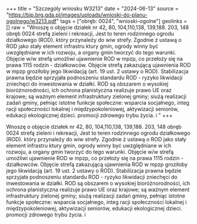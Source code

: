 +++
title = "Szczegóły wniosku W3213"
date = "2024-06-13"
source = "https://bip.brg.gda.pl/images/uploads/wnioski-do-planu-ogolnego/w3213.pdf"
tags = ["obręb: 0024", "wnioski-ogolne"]
geolinks = []
raw = "Wnoszę o objęcie działek nr 42, 80, 104,110,138, 139,188. 203, 148 obręb 0024 strefą zieleni i rekreacji, Jest to teren rodzinnego ogrodu działkowego (ROD). który przynależy do wiw strefy. Zgodnie ż ustawą o ROD jako stały element infrastru ktury gmin, ogrody winny być uwzględniane w ich rozwoju, a organy gmin tworzyć do tego warunki. Objęcie w/w strefą umożliwi ujawnienie ROD w mpzp, co przełoży się na prawa 1115 rodzin - działkowców. Objęcie strefą zakazującą ujawnienia ROD w mpzp  groziłoby jego likwidacją (art. 19 ust. 2 ustawy o ROD). Stabilizacja prawna będzie sprzyjała podnoszeniu standardu ROD - ryzyko likwidacji zniechęci do inwestowania w działki. ROD są obszarem o wysokiej bioróżnorodności, ich ochrona planistyczna realizuje prawo UE oraz krajowe; są ważnym element infrastruktury zielonej gminy; siużą realizacji zadań gminy, pełniąc istotne funkcje społeczne: wsparcia socjałnego, integ racji społeczności lokalnej i międzypokoleniowej, aktywizacji seniorów, edukacji ekologicznej dzieci. promocji zdrowego trybu życia. i "
+++

Wnoszę o objęcie działek nr 42, 80, 104,110,138, 139,188. 203, 148 obręb 0024 strefą zieleni i
rekreacji, Jest to teren rodzinnego ogrodu działkowego (ROD). który przynależy do wiw strefy. Zgodnie
ż ustawą o ROD jako stały element infrastru ktury gmin, ogrody winny być uwzględniane w ich rozwoju,
a organy gmin tworzyć do tego warunki. Objęcie w/w strefą umożliwi ujawnienie ROD w mpzp, co
przełoży się na prawa 1115 rodzin - działkowców. Objęcie strefą zakazującą ujawnienia ROD w mpzp
 groziłoby jego likwidacją (art. 19 ust. 2 ustawy o ROD). Stabilizacja prawna będzie sprzyjała podnoszeniu
standardu ROD - ryzyko likwidacji zniechęci do inwestowania w działki. ROD są obszarem o wysokiej
bioróżnorodności, ich ochrona planistyczna realizuje prawo UE oraz krajowe; są ważnym element
infrastruktury zielonej gminy; siużą realizacji zadań gminy, pełniąc istotne funkcje społeczne: wsparcia
socjałnego, integ racji społeczności lokalnej i międzypokoleniowej, aktywizacji seniorów, edukacji
ekologicznej dzieci. promocji zdrowego trybu życia.
i 


